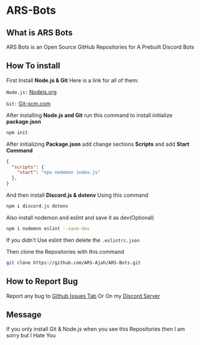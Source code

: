 # ARS-Bots
## What is ARS Bots
ARS Bots is an Open Source GitHub Repositories for A Prebuilt Discord Bots
## How To install
First Install **Node.js & Git** Here is a link for all of them:

`Node.js:` [Nodejs.org](https://nodejs.org/en/download/package-manager)

`Git:` [Git-scm.com](https://www.git-scm.com/downloads)

After installing **Node.js and Git** run this command to install initialize **package.json**
```sh
npm init
```
After initializing **Package.json** add change sections **Scripts** and add **Start Command**
```json
{
  "scripts": {
    "start": "npx nodemon index.js"
  },
}
```
And then install **Discord.js & dotenv** Using this command
```sh
npm i discord.js dotenv
```
Also install nodemon and eslint and save it as dev(Optional)
```sh
npm i nodemon eslint --save-dev
```
If you didn't Use eslint then delete the `.eslintrc.json`


Then clone the Repositories with this command
```sh
git clone https://github.com/ARS-Ajah/ARS-Bots.git
```

## How to Report Bug

Report any bug to [Github Issues Tab](https://github.com/ARS-Ajah/ARS-Bots/issues) Or On my [Discord Server](https://discord.gg/Rpg7wmq5t2)

## Message
If you only install Git & Node.js when you see this Repositories then I am sorry but I Hate You